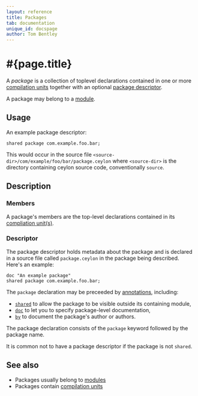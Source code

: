 ```yaml
---
layout: reference
title: Packages
tab: documentation
unique_id: docspage
author: Tom Bentley
---
```


# #{page.title}

A *package* is a collection of toplevel declarations contained 
in one or more [compilation units](../compilation-unit) together 
with an optional [package descriptor](#descriptor).

A package may belong to a [module](../module).

## Usage 

An example package descriptor:

<!-- check:none -->
<!-- try: -->
    shared package com.example.foo.bar;

This would occur in the source file 
`<source-dir>/com/example/foo/bar/package.ceylon` where 
`<source-dir>` is the directory containing ceylon source code, 
conventionally `source`.

## Description

### Members

A package's members are the top-level declarations contained 
in its [compliation unit(s)](../compilation-unit).

### Descriptor

The 
package descriptor
holds metadata about the package and is declared in a source 
file called `package.ceylon` in the package being described. 
Here's an example:

<!-- check:none -->
<!-- try: -->
    doc "An example package"
    shared package com.example.foo.bar;
    
The `package` declaration may be preceeded by [annotations](../annotation), 
including:

* [`shared`](#{site.urls.apidoc_current}/index.html#shared) to allow the 
  package to be visible outside its containing module,
* [`doc`](#{site.urls.apidoc_current}/index.html#doc) 
  to let you to specify package-level documentation,
* [`by`](#{site.urls.apidoc_current}/index.html#by) 
  to document the package's author or authors. 

The package declaration consists of the `package` keyword 
followed by the package name.

It is common not to have a package descriptor if the package 
is not `shared`.

## See also

* Packages usually belong to [modules](../module)
* Packages contain [compilation units](../compilation-unit)
